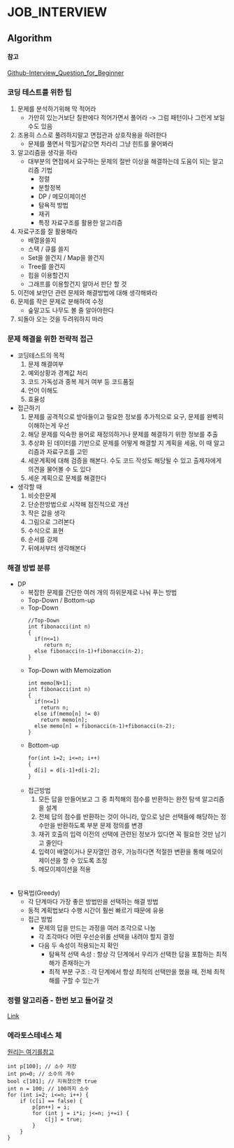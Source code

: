 JOB_INTERVIEW
=============

Algorithm
-------------

#### 참고

[Github-Interview_Question_for_Beginner](https://github.com/JaeYeopHan/Interview_Question_for_Beginner/tree/master/Algorithm)  

### 코딩 테스트를 위한 팁  
1. 문제를 분석하기위해 막 적어라  
    * 가만히 있는거보단 칠판에다 적어가면서 풀어라 -> 그럼 패턴이나 그런게 보일 수도 있음  
2. 조용히 스스로 풀려하지말고 면접관과 상호작용을 하려한다  
    * 문제를 풀면서 막힐거같으면 차라리 그냥 힌트를 물어봐라  
3. 알고리즘을 생각을 하라  
    * 대부분의 면접에서 요구하는 문제의 절반 이상을 해결하는데 도움이 되는 알고리즘 기법  
      * 정렬  
      * 분할정복  
      * DP / 메모이제이션  
      * 탐욕적 방법  
      * 재귀  
      * 특정 자료구조를 활용한 알고리즘  
4. 자료구조를 잘 활용해라  
    * 배열을쓸지  
    * 스택 / 큐를 쓸지  
    * Set을 쓸건지 / Map을 쓸건지  
    * Tree를 쓸건지  
    * 힙을 이용할건지  
    * 그래프를 이용할건지 알아서 판단 할 것  
5. 이전에 보안던 관련 문제와 해결방법에 대해 생각해봐라  
6. 문제를 작은 문제로 분해하여 수정  
    * 숲말고도 나무도 볼 줄 알아야한다  
7. 되돌아 오는 것을 두려워하지 마라  

### 문제 해결을 위한 전략적 접근  
* 코딩테스트의 목적  
  1. 문제 해결여부  
  2. 예외상황과 경계값 처리  
  3. 코드 가독성과 중복 제거 여부 등 코드품질  
  4. 언어 이해도  
  5. 효율성    
* 접근하기  
  1. 문제를 공격적으로 받아들이고 필요한 정보를 추가적으로 요구, 문제를 완벽히 이해하는게 우선  
  2. 해당 문제를 익숙한 용어로 재정의하거나 문제를 해결하기 위한 정보를 추출  
  3. 추상화 된 데이터를 기반으로 문제를 어떻게 해결할 지 계획을 세움, 이 때 알고리즘과 자료구조를 고민  
  4. 세운계획에 대해 검증을 해본다. 수도 코드 작성도 해당될 수 있고 출제자에게 의견을 물어볼 수 도 있다  
  5. 세운 계획으로 문제를 해결한다  
* 생각할 때  
  1. 비슷한문제  
  2. 단순한방법으로 시작해 점진적으로 개선  
  3. 작은 값을 생각  
  4. 그림으로 그려본다  
  5. 수식으로 표현  
  6. 순서를 강제  
  7. 뒤에서부터 생각해본다  

### 해결 방법 분류
* DP
  * 복잡한 문제를 간단한 여러 개의 하위문제로 나눠 푸는 방법
  * Top-Down / Bottom-up
  * Top-Down
    ```
    //Top-Down
    int fibonacci(int n)
    {
      if(n<=1)
         return n;
      else fibonacci(n-1)+fibonacci(n-2);
    }
    ```  
  * Top-Down with Memoization
    ```
    int memo[N+1];
    int fibonacci(int n)
    {
      if(n<=1)
        return n;
      else if(memo[n] != 0)
        return memo[n];
      else memo[n] = fibonacci(n-1)+fibonacci(n-2);
    }
    ```  
  * Bottom-up
    ```
    for(int i=2; i<=n; i++)
    {
      d[i] = d[i-1]+d[i-2];
    }
    ```  
  * 접근방법  
    1. 모든 답을 만들어보고 그 중 최적해의 점수를 반환하는 완전 탐색 알고리즘을 설계  
    2. 전체 답의 점수를 반환하는 것이 아니라, 앞으로 남은 선택들에 해당하는 정수만을 반환하도록 부분 문제 정의를 변경  
    3. 재귀 호출의 입력 이전의 선택에 관련된 정보가 있다면 꼭 필요한 것만 남기고 줄인다  
    4. 입력이 배열이거나 문자열인 경우, 가능하다면 적절한 변환을 통해 메모이제이션을 할 수 있도록 조정  
    5. 메모이제이션을 적용  
    <br></br>
* 탐욕법(Greedy)  
  * 각 단계마다 가장 좋은 방법만을 선택하는 해결 방법  
  * 동적 계획법보다 수행 시간이 훨씬 빠르기 때문에 유용  
  * 접근 방법
    * 문제의 답을 만드는 과정을 여러 조각으로 나눔  
    * 각 조각마다 어떤 우선순위롤 선택을 내려야 할지 결정  
    * 다음 두 속성이 적용되는지 확인  
      * 탐욕적 선택 속성 : 항상 각 단계에서 우리가 선택한 답을 포함하는 최적해가 존재하는가  
      * 최적 부분 구조 : 각 단계에서 항상 최적의 선택만을 했을 때, 전체 최적해를 구할 수 있는가  

### 정렬 알고리즘 - 한번 보고 들어갈 것  
[Link](https://github.com/JaeYeopHan/Interview_Question_for_Beginner/tree/master/Algorithm#sorting-algorithm)  

### 에라토스테네스 체  
[원리는 여기를참고](https://github.com/JaeYeopHan/Interview_Question_for_Beginner/tree/master/Algorithm#prime-number-algorithm)  
```
int p[100]; // 소수 저장
int pn=0; // 소수의 개수
bool c[101]; // 지워졌으면 true
int n = 100; // 100까지 소수
for (int i=2; i<=n; i++) {
    if (c[i] == false) {
        p[pn++] = i;
        for (int j = i*i; j<=n; j+=i) {
            c[j] = true;
        }
    }
}
```
